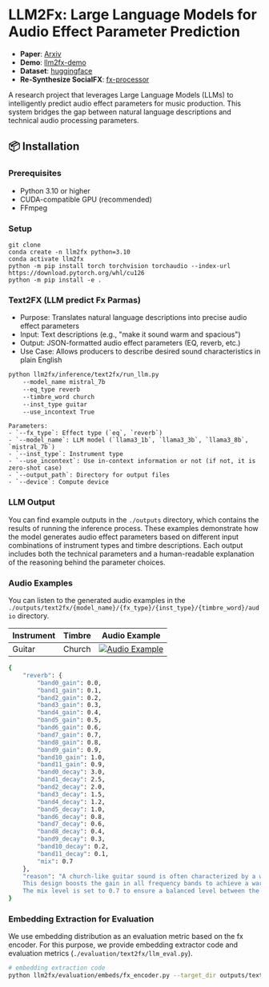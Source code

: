 # LLM2Fx: Large Language Models for Audio Effect Parameter Prediction

- **Paper**: [Arxiv](#)
- **Demo**: [llm2fx-demo](https://seungheondoh.github.io/llm2fx-demo/)
- **Dataset**: [huggingface](https://huggingface.co/collections/seungheondoh/llm2fx-6821b961b982fe1eab1b00bf)
- **Re-Synthesize SocialFX**: [fx-processor](https://github.com/seungheondoh/fx-processor)


A research project that leverages Large Language Models (LLMs) to intelligently predict audio effect parameters for music production. This system bridges the gap between natural language descriptions and technical audio processing parameters.

## 📦 Installation

### Prerequisites

- Python 3.10 or higher
- CUDA-compatible GPU (recommended)
- FFmpeg

### Setup

```
git clone
conda create -n llm2fx python=3.10
conda activate llm2fx
python -m pip install torch torchvision torchaudio --index-url https://download.pytorch.org/whl/cu126
python -m pip install -e .
```


### Text2FX (LLM predict Fx Parmas)
- Purpose: Translates natural language descriptions into precise audio effect parameters
- Input: Text descriptions (e.g., "make it sound warm and spacious")
- Output: JSON-formatted audio effect parameters (EQ, reverb, etc.)
- Use Case: Allows producers to describe desired sound characteristics in plain English


```bash
python llm2fx/inference/text2fx/run_llm.py
    --model_name mistral_7b
    --eq_type reverb
    --timbre_word church
    --inst_type guitar
    --use_incontext True
```

```
Parameters:
- `--fx_type`: Effect type (`eq`, `reverb`)
- `--model_name`: LLM model (`llama3_1b`, `llama3_3b`, `llama3_8b`, `mistral_7b`)
- `--inst_type`: Instrument type
- `--use_incontext`: Use in-context information or not (if not, it is zero-shot case)
- `--output_path`: Directory for output files
- `--device`: Compute device
```

### LLM Output

You can find example outputs in the `./outputs` directory, which contains the results of running the inference process. These examples demonstrate how the model generates audio effect parameters based on different input combinations of instrument types and timbre descriptions. Each output includes both the technical parameters and a human-readable explanation of the reasoning behind the parameter choices.

### Audio Examples

You can listen to the generated audio examples in the `./outputs/text2fx/{model_name}/{fx_type}/{inst_type}/{timbre_word}/audio` directory.

| Instrument | Timbre | Audio Example |
|------------|--------|---------------|
| Guitar | Church | [![Audio Example](https://img.shields.io/badge/🎵-Play%20Audio-blue)](./outputs/text2fx/mistral_7b/reverb/guitar/church/audio/582cf088-4941-4453-9d90-2c75dc76bbd5.mp3) |


```bash
{
    "reverb": {
        "band0_gain": 0.0,
        "band1_gain": 0.1,
        "band2_gain": 0.2,
        "band3_gain": 0.3,
        "band4_gain": 0.4,
        "band5_gain": 0.5,
        "band6_gain": 0.6,
        "band7_gain": 0.7,
        "band8_gain": 0.8,
        "band9_gain": 0.9,
        "band10_gain": 1.0,
        "band11_gain": 0.9,
        "band0_decay": 3.0,
        "band1_decay": 2.5,
        "band2_decay": 2.0,
        "band3_decay": 1.5,
        "band4_decay": 1.2,
        "band5_decay": 1.0,
        "band6_decay": 0.8,
        "band7_decay": 0.6,
        "band8_decay": 0.4,
        "band9_decay": 0.3,
        "band10_decay": 0.2,
        "band11_decay": 0.1,
        "mix": 0.7
    },
    "reason": "A church-like guitar sound is often characterized by a warm, spacious, and reverberant tone.
    This design boosts the gain in all frequency bands to achieve a warm and full sound, while using longer decay times to create a sense of space and ambiance.
    The mix level is set to 0.7 to ensure a balanced level between the dry and wet signals."
}
```

### Embedding Extraction for Evaluation

We use embedding distribution as an evaluation metric based on the fx encoder. For this purpose, we provide embedding extractor code and evaluation metrics (`./evaluation/text2fx/llm_eval.py`).

```bash
# embedding extraction code
python llm2fx/evaluation/embeds/fx_encoder.py --target_dir outputs/text2fx --output_dir outputs/embeds --audio_extension wav
```

